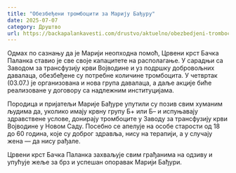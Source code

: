 ```yaml
---
title: "Обезбеђени тромбоцити за Марију Бађуру"
date: 2025-07-07
category: Друштво
url: https://backapalankavesti.com/drustvo/aktuelno/obezbedjeni-trombociti-za-mariju-badjuru/
---
```


Одмах по сазнању да је Марији неопходна помоћ, Црвени крст Бачка Паланка ставио је све своје капацитете на располагање. У сарадњи са Заводом за трансфузију крви Војводине и уз подршку добровољних давалаца, обезбеђене су потребне количине тромбоцита. У четвртак (03.07.) је организована и нова група давалаца, а даље акције биће реализоване у договору са надлежним институцијама.

Породица и пријатељи Марије Бађуре упутили су позив свим хуманим људима да, уколико имају крвну групу Б+ или Б– и испуњавају здравствене услове, донирају тромбоците у Заводу за трансфузију крви Војводине у Новом Саду. Посебно се апелује на особе старости од 18 до 60 година, које су доброг здравља, нису на терапији, а у случају жена — да нису рађале.

Црвени крст Бачка Паланка захваљује свим грађанима на одзиву и упућује жеље за брз и успешан опоравак Марији Бађури.

